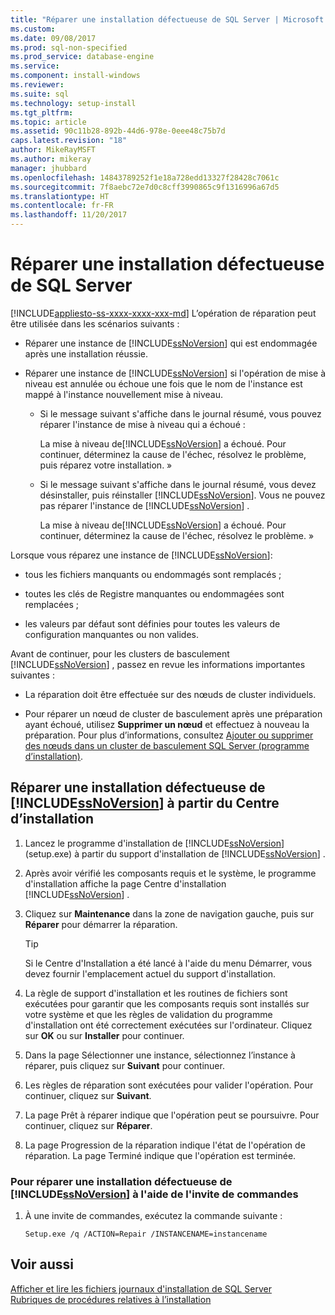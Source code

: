 ```yaml
---
title: "Réparer une installation défectueuse de SQL Server | Microsoft Docs"
ms.custom: 
ms.date: 09/08/2017
ms.prod: sql-non-specified
ms.prod_service: database-engine
ms.service: 
ms.component: install-windows
ms.reviewer: 
ms.suite: sql
ms.technology: setup-install
ms.tgt_pltfrm: 
ms.topic: article
ms.assetid: 90c11b28-892b-44d6-978e-0eee48c75b7d
caps.latest.revision: "18"
author: MikeRayMSFT
ms.author: mikeray
manager: jhubbard
ms.openlocfilehash: 14843789252f1e18a728edd13327f28428c7061c
ms.sourcegitcommit: 7f8aebc72e7d0c8cff3990865c9f1316996a67d5
ms.translationtype: HT
ms.contentlocale: fr-FR
ms.lasthandoff: 11/20/2017
---
```

# <a name="repair-a-failed-sql-server-installation"></a>Réparer une installation défectueuse de SQL Server
[!INCLUDE[appliesto-ss-xxxx-xxxx-xxx-md](../../includes/appliesto-ss-xxxx-xxxx-xxx-md.md)] L’opération de réparation peut être utilisée dans les scénarios suivants :  
  
- Réparer une instance de [!INCLUDE[ssNoVersion](../../includes/ssnoversion-md.md)] qui est endommagée après une installation réussie. 
  
- Réparer une instance de [!INCLUDE[ssNoVersion](../../includes/ssnoversion-md.md)] si l'opération de mise à niveau est annulée ou échoue une fois que le nom de l'instance est mappé à l'instance nouvellement mise à niveau. 
  
    - Si le message suivant s'affiche dans le journal résumé, vous pouvez réparer l'instance de mise à niveau qui a échoué :  
  
         La mise à niveau de[!INCLUDE[ssNoVersion](../../includes/ssnoversion-md.md)] a échoué. Pour continuer, déterminez la cause de l'échec, résolvez le problème, puis réparez votre installation. »  
  
    - Si le message suivant s'affiche dans le journal résumé, vous devez désinstaller, puis réinstaller [!INCLUDE[ssNoVersion](../../includes/ssnoversion-md.md)]. Vous ne pouvez pas réparer l'instance de [!INCLUDE[ssNoVersion](../../includes/ssnoversion-md.md)] . 
  
         La mise à niveau de[!INCLUDE[ssNoVersion](../../includes/ssnoversion-md.md)] a échoué. Pour continuer, déterminez la cause de l'échec, résolvez le problème. »  
  
 Lorsque vous réparez une instance de [!INCLUDE[ssNoVersion](../../includes/ssnoversion-md.md)]:  
  
- tous les fichiers manquants ou endommagés sont remplacés ; 
  
- toutes les clés de Registre manquantes ou endommagées sont remplacées ; 
  
- les valeurs par défaut sont définies pour toutes les valeurs de configuration manquantes ou non valides. 
  
 Avant de continuer, pour les clusters de basculement [!INCLUDE[ssNoVersion](../../includes/ssnoversion-md.md)] , passez en revue les informations importantes suivantes :  
  
- La réparation doit être effectuée sur des nœuds de cluster individuels. 
  
- Pour réparer un nœud de cluster de basculement après une préparation ayant échoué, utilisez **Supprimer un nœud** et effectuez à nouveau la préparation. Pour plus d’informations, consultez [Ajouter ou supprimer des nœuds dans un cluster de basculement SQL Server &#40;programme d’installation&#41;](../../sql-server/failover-clusters/install/add-or-remove-nodes-in-a-sql-server-failover-cluster-setup.md). 
  
## <a name="repair-a-failed-installation-of-includessnoversionincludesssnoversion-mdmd-from-the-installation-center"></a>Réparer une installation défectueuse de [!INCLUDE[ssNoVersion](../../includes/ssnoversion-md.md)] à partir du Centre d’installation 
  
1. Lancez le programme d'installation de [!INCLUDE[ssNoVersion](../../includes/ssnoversion-md.md)] (setup.exe) à partir du support d'installation de [!INCLUDE[ssNoVersion](../../includes/ssnoversion-md.md)] . 
  
2. Après avoir vérifié les composants requis et le système, le programme d'installation affiche la page Centre d'installation [!INCLUDE[ssNoVersion](../../includes/ssnoversion-md.md)] . 
  
3. Cliquez sur **Maintenance** dans la zone de navigation gauche, puis sur **Réparer** pour démarrer la réparation. 
  
   >[!TIP]  
   > Si le Centre d'Installation a été lancé à l'aide du menu Démarrer, vous devez fournir l'emplacement actuel du support d'installation. 
  
4. La règle de support d'installation et les routines de fichiers sont exécutées pour garantir que les composants requis sont installés sur votre système et que les règles de validation du programme d'installation ont été correctement exécutées sur l'ordinateur. Cliquez sur **OK** ou sur **Installer** pour continuer. 
  
5. Dans la page Sélectionner une instance, sélectionnez l’instance à réparer, puis cliquez sur **Suivant** pour continuer. 
  
6. Les règles de réparation sont exécutées pour valider l'opération. Pour continuer, cliquez sur **Suivant**. 
  
7. La page Prêt à réparer indique que l'opération peut se poursuivre. Pour continuer, cliquez sur **Réparer**. 
  
8. La page Progression de la réparation indique l'état de l'opération de réparation. La page Terminé indique que l'opération est terminée. 
  
### <a name="to-repair-a-failed-installation-of-includessnoversionincludesssnoversion-mdmd-using-command-prompt"></a>Pour réparer une installation défectueuse de [!INCLUDE[ssNoVersion](../../includes/ssnoversion-md.md)] à l'aide de l'invite de commandes  
  
1. À une invite de commandes, exécutez la commande suivante :  
  
    ```  
    Setup.exe /q /ACTION=Repair /INSTANCENAME=instancename  
    ```  
  
## <a name="see-also"></a>Voir aussi  
 [Afficher et lire les fichiers journaux d'installation de SQL Server](../../database-engine/install-windows/view-and-read-sql-server-setup-log-files.md)   
 [Rubriques de procédures relatives à l’installation](http://msdn.microsoft.com/library/59de41e7-557f-462a-8914-53ec35496baa)  
  
  
